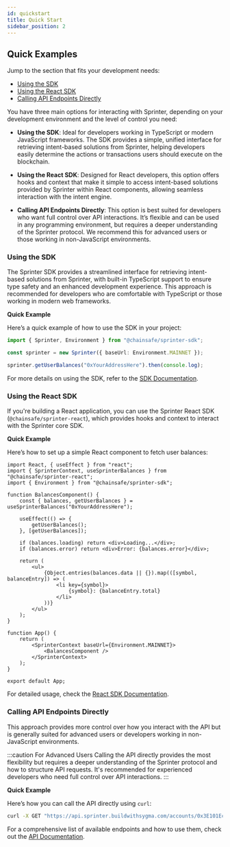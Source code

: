 ```yaml
---
id: quickstart
title: Quick Start
sidebar_position: 2
---
```


## Quick Examples

Jump to the section that fits your development needs:

- [Using the SDK](#using-the-sdk)
- [Using the React SDK](#using-the-react-sdk)
- [Calling API Endpoints Directly](#calling-api-endpoints-directly)

You have three main options for interacting with Sprinter, depending on your development environment and the level of control you need:

- **Using the SDK**: Ideal for developers working in TypeScript or modern JavaScript frameworks. The SDK provides a simple, unified interface for retrieving intent-based solutions from Sprinter, helping developers easily determine the actions or transactions users should execute on the blockchain.

- **Using the React SDK**: Designed for React developers, this option offers hooks and context that make it simple to access intent-based solutions provided by Sprinter within React components, allowing seamless interaction with the intent engine.

- **Calling API Endpoints Directly**: This option is best suited for developers who want full control over API interactions. It’s flexible and can be used in any programming environment, but requires a deeper understanding of the Sprinter protocol. We recommend this for advanced users or those working in non-JavaScript environments.

### Using the SDK

The Sprinter SDK provides a streamlined interface for retrieving intent-based solutions from Sprinter, with built-in TypeScript support to ensure type safety and an enhanced development experience. This approach is recommended for developers who are comfortable with TypeScript or those working in modern web frameworks.

**Quick Example**

Here’s a quick example of how to use the SDK in your project:

```typescript
import { Sprinter, Environment } from "@chainsafe/sprinter-sdk";

const sprinter = new Sprinter({ baseUrl: Environment.MAINNET });

sprinter.getUserBalances("0xYourAddressHere").then(console.log);
```

For more details on using the SDK, refer to the [SDK Documentation](./sdk).

### Using the React SDK

If you're building a React application, you can use the Sprinter React SDK (`@chainsafe/sprinter-react`), which provides hooks and context to interact with the Sprinter core SDK.

**Quick Example**

Here’s how to set up a simple React component to fetch user balances:

```tsx
import React, { useEffect } from "react";
import { SprinterContext, useSprinterBalances } from "@chainsafe/sprinter-react";
import { Environment } from "@chainsafe/sprinter-sdk";

function BalancesComponent() {
	const { balances, getUserBalances } = useSprinterBalances("0xYourAddressHere");

	useEffect(() => {
		getUserBalances();
	}, [getUserBalances]);

	if (balances.loading) return <div>Loading...</div>;
	if (balances.error) return <div>Error: {balances.error}</div>;

	return (
		<ul>
			{Object.entries(balances.data || {}).map(([symbol, balanceEntry]) => (
				<li key={symbol}>
					{symbol}: {balanceEntry.total}
				</li>
			))}
		</ul>
	);
}

function App() {
	return (
		<SprinterContext baseUrl={Environment.MAINNET}>
			<BalancesComponent />
		</SprinterContext>
	);
}

export default App;
```

For detailed usage, check the [React SDK Documentation](./react-sdk).

### Calling API Endpoints Directly

This approach provides more control over how you interact with the API but is generally suited for advanced users or developers working in non-JavaScript environments.

:::caution For Advanced Users
Calling the API directly provides the most flexibility but requires a deeper understanding of the Sprinter protocol and how to structure API requests. It's recommended for experienced developers who need full control over API interactions.
:::

**Quick Example**

Here’s how you can call the API directly using `curl`:

```bash
curl -X GET "https://api.sprinter.buildwithsygma.com/accounts/0x3E101Ec02e7A48D16DADE204C96bFF842E7E2519/assets/fungible/USDC"
```

For a comprehensive list of available endpoints and how to use them, check out the [API Documentation](https://api.sprinter.buildwithsygma.com/swagger/index.html).
